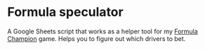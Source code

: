 # Formula speculator
A Google Sheets script that works as a helper tool for my [Formula Champion](https://github.com/tommiseppanen/formula-champion) game. Helps you to figure out which drivers to bet.
